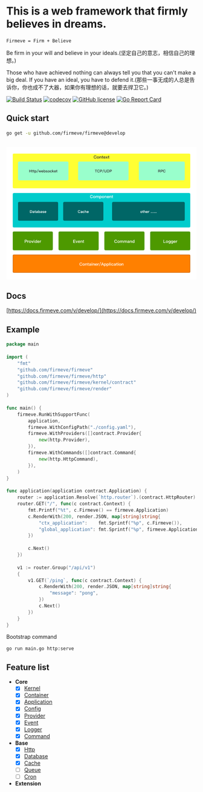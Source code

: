 # This is a web framework that firmly believes in dreams.

```
Firmeve = Firm + Believe
``` 

Be firm in your will and believe in your ideals.(坚定自己的意志，相信自己的理想。)

Those who have achieved nothing can always tell you that you can't make a big deal. If you have an ideal, you have to defend it.(那些一事无成的人总是告诉你，你也成不了大器，如果你有理想的话，就要去捍卫它。)

[![Build Status](https://travis-ci.com/firmeve/firmeve.svg?branch=develop)](https://travis-ci.com/firmeve/firmeve)
[![codecov](https://codecov.io/gh/firmeve/firmeve/branch/develop/graph/badge.svg)](https://codecov.io/gh/firmeve/firmeve)
[![GitHub license](https://img.shields.io/github/license/firmeve/firmeve.svg)](https://github.com/firmeve/firmeve/blob/master/LICENSE)
[![Go Report Card](https://goreportcard.com/badge/github.com/firmeve/firmeve)](https://goreportcard.com/report/github.com/firmeve/firmeve)


## Quick start

```bash
go get -u github.com/firmeve/firmeve@develop
```

## 
![base](docs/images/base.png)

## Docs

[https://docs.firmeve.com/v/develop/](https://docs.firmeve.com/v/develop/)


## Example
```go
package main

import (
    "fmt"
    "github.com/firmeve/firmeve"
    "github.com/firmeve/firmeve/http"
    "github.com/firmeve/firmeve/kernel/contract"
    "github.com/firmeve/firmeve/render"
)

func main() {
    firmeve.RunWithSupportFunc(
        application,
        firmeve.WithConfigPath("./config.yaml"),
        firmeve.WithProviders([]contract.Provider{
            new(http.Provider),
        }),
        firmeve.WithCommands([]contract.Command{
            new(http.HttpCommand),
        }),
    )
}

func application(application contract.Application) {
    router := application.Resolve(`http.router`).(contract.HttpRouter)
    router.GET("/", func(c contract.Context) {
        fmt.Printf("%t", c.Firmeve() == firmeve.Application)
        c.RenderWith(200, render.JSON, map[string]string{
            "ctx_application":    fmt.Sprintf("%p", c.Firmeve()),
            "global_application": fmt.Sprintf("%p", firmeve.Application),
        })

        c.Next()
    })

    v1 := router.Group("/api/v1")
    {
        v1.GET(`/ping`, func(c contract.Context) {
            c.RenderWith(200, render.JSON, map[string]string{
                "message": "pong",
            })
            c.Next()
        })
    }
}

```

Bootstrap command

```bash
go run main.go http:serve
```


## Feature list
- **Core**
    - [x] [Kernel](./docs/zh-CN/kernel.md)
    - [x] [Container](./docs/zh-CN/container.md)
    - [x] [Application](./docs/zh-CN/app.md)
    - [x] [Config](./docs/zh-CN/config.md)
    - [x] [Provider](./docs/zh-CN/provider.md)
    - [x] [Event](./docs/zh-CN/event.md)
    - [x] [Logger](./docs/zh-CN/logger.md)
    - [x] [Command](./docs/zh-CN/command.md)
- **Base**
    - [x] [Http](./docs/zh-CN/http.md)
    - [x] [Database](./docs/zh-CN/databases.md)
    - [x] [Cache](./docs/zh-CN/cache.md)
    - [ ] [Queue](./docs/zh-CN/queue.md)
    - [ ] [Cron](./docs/zh-CN/cron.md)
- **Extension**
